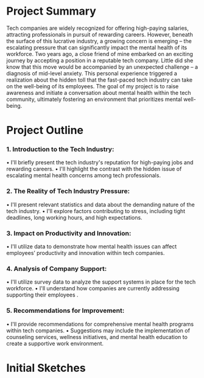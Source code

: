 # Project Summary
Tech companies are widely recognized for offering high-paying salaries, attracting professionals in pursuit of rewarding careers. However, beneath the surface of this lucrative industry, a growing concern is emerging – the escalating pressure that can significantly impact the mental health of its workforce.
Two years ago, a close friend of mine embarked on an exciting journey by accepting a position in a reputable tech company. Little did she know that this move would be accompanied by an unexpected challenge – a diagnosis of mid-level anxiety. This personal experience triggered a realization about the hidden toll that the fast-paced tech industry can take on the well-being of its employees. The goal of my project is to raise awareness and initiate a conversation about mental health within the tech community, ultimately fostering an environment that prioritizes mental well-being.

# Project Outline
### 1.	Introduction to the Tech Industry:
•	I'll briefly present the tech industry's reputation for high-paying jobs and rewarding careers.
•	I'll highlight the contrast with the hidden issue of escalating mental health concerns among tech professionals.
### 2.	The Reality of Tech Industry Pressure:
•	I'll present relevant statistics and data about the demanding nature of the tech industry.
•	I'll explore factors contributing to stress, including tight deadlines, long working hours, and high expectations.
### 3.	Impact on Productivity and Innovation:
•	I'll utilize data to demonstrate how mental health issues can affect employees’ productivity and innovation within tech companies.
### 4.	Analysis of Company Support:
•	I'll utilize survey data to analyze the support systems in place for the tech workforce.
•	I'll understand how companies are currently addressing supporting their employees .
### 5.	Recommendations for Improvement:
•	I'll provide recommendations for comprehensive mental health programs within tech companies.
•	Suggestions may include the implementation of counseling services, wellness initiatives, and mental health education to create a supportive work environment.

# Initial Sketches



